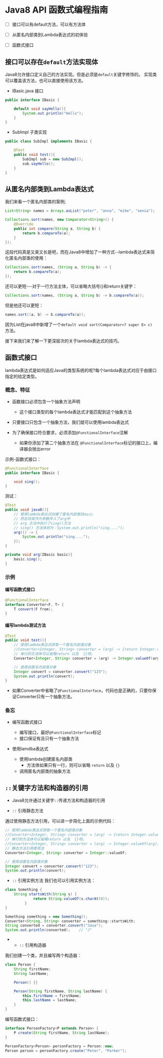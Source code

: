 # Java8 API 函数式编程指南

- [ ] 接口可以有default方法，可以有方法体
- [ ] 从匿名内部类到Lambda表达式的初体验
- [ ] 函数式接口


## 接口可以存在```default```方法实现体

Java8允许接口定义自己的方法实现。但是必须是```default```关键字修饰的。
实现类可以覆盖该方法，也可以直接使用该方法。

- IBasic.java 接口

```java
public interface IBasic {

    default void sayHello(){
        System.out.println("Hello");
    }
}


```

- SubImpl 子类实现
```java
public class SubImpl implements IBasic {

    @Test
    public void test(){
        SubImpl sub = new SubImpl();
        sub.sayHello();
    }
}
```

## 从匿名内部类到Lambda表达式

我们来看一个匿名内部类的案例;

```java
List<String> names = Arrays.asList("peter", "anna", "mike", "xenia");

Collections.sort(names, new Comparator<String>() {
    @Override
    public int compare(String a, String b) {
        return b.compareTo(a);
    }
});
```

这段代码真是又臭又长是吧，而在Java8中增加了一种方式--lambda表达式来简化匿名内部类的使用：

```java
Collections.sort(names, (String a, String b) -> {
    return b.compareTo(a);
});
```

还可以更短---对于一行方法主体，可以省略大括号{}和return关键字：
```java
Collections.sort(names, (String a, String b) -> b.compareTo(a));
```

但是他还可以更短：
```java
names.sort((a, b) -> b.compareTo(a));
```

因为List在java8中新增了一个```default void sort(Comparator<? super E> c) ```方法。

接下来我们来了解一下更深层次的关于lambda表达式的技巧。


## 函数式接口

lambda表达式是如何适应Java的类型系统的呢?每个lambda表达式对应于由接口指定的给定类型。

### 概念、特征

- 函数接口必须包含一个抽象方法声明
    - 这个接口类型的每个lambda表达式才能匹配到这个抽象方法
- 只要接口只包含一个抽象方法，我们就可以使用lambda表达式

- 为了确保接口符合要求，必须添加```@FunctionalInterface```注解
    - 如果你添加了第二个抽象方法在   ```@FunctionalInterface```标记的接口上，编译器会抛出error
    
    
示例-函数式接口：
```java
@FunctionalInterface
public interface IBasic {

    void sing();
}

```
测试：
```java
@Test
public void java8(){
    // 使用lambda表达式创建了匿名内部类IBasic
    // 然后将其作为参数传入了arg中
    // arg 方法中执行了sing()方法
    // sing() 方法体则为：System.out.println("sing....");
    arg(() -> {
        System.out.println("sing....");
    });
}

private void arg(IBasic basic){
    basic.sing();
}
```
    
   
### 示例

#### 编写函数式接口

```java
@FunctionalInterface
interface Converter<F, T> {
    T convert(F from);
}
```

#### 编写lambda测试方法

```java
@Test
public void test(){
    // 使用lambda表达式获取一个匿名内部类对象
    //Converter<Integer, String> converter = (arg) -> {return Integer.valueOf(arg);};
    // 单行的方法体可以省略return 以及  {}吧。
    Converter<Integer, String> converter = (arg) -> Integer.valueOf(arg);

    // 使用该匿名内部类对象
    Integer convert = converter.convert("123");
    System.out.println(convert);
}
```

-  如果Converter中省略了```@FunctionalInterface```，代码也是正确的，只要你保证Converter只有一个抽象方法。

### 备忘

- 编写函数式接口
    - 编写接口，最好```@FunctionalInterface```标记
    - 接口保证有且只有一个抽象方法
    
- 使用lamdba表达式
    - 使用lambda创建匿名内部类
        - 方法体如果只有一行，则可以省略 ```return``` 以及 ```{}```
    - 调用匿名内部类的抽象方法



## ```::```关键字方法和构造器的引用

- Java8允许通过关键字```::```传递方法和构造器的引用

- ```::``` 引用静态方法

通过使用静态方法引用，可以进一步简化上面的示例代码：
```java
// 使用lambda表达式获取一个匿名内部类对象
//Converter<Integer, String> converter = (arg) -> {return Integer.valueOf(arg);};
// 单行的方法体可以省略return 以及  {}吧。
//Converter<Integer, String> converter = (arg) -> Integer.valueOf(arg);
// 静态方法引用更简洁
Converter<Integer, String> converter = Integer::valueOf;

// 使用该匿名内部类对象
Integer convert = converter.convert("123");
System.out.println(convert);
```

- ```::``` 引用实例方法
我们也可以引用实例方法：

```java
class Something {
    String startsWith(String s) {
             return String.valueOf(s.charAt(0));
         }
}
```

```java
Something something = new Something();
Converter<String, String> converter = something::startsWith;
String converted = converter.convert("Java");
System.out.println(converted);    // "J"
```

- - ```::``` 引用构造器

我们创建一个类，并且编写两个构造器：
```java
class Person {
    String firstName;
    String lastName;

    Person() {}

    Person(String firstName, String lastName) {
        this.firstName = firstName;
        this.lastName = lastName;
    }
}
```
编写函数式接口：
```java
interface PersonFactory<P extends Person> {
    P create(String firstName, String lastName);
}
```

```java
PersonFactory<Person> personFactory = Person::new;
Person person = personFactory.create("Peter", "Parker");
```

